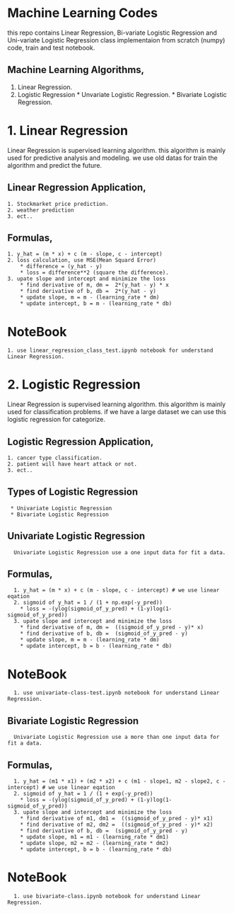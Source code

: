 # Machine Learning Codes
  this repo contains Linear Regression, Bi-variate Logistic Regression and Uni-variate Logistic Regression class implementaion from scratch (numpy) code, train and test notebook.
  
  ## Machine Learning Algorithms,
  1. Linear Regression.
  2. Logistic Regression
    * Unvariate Logistic Regression.
    * Bivariate Logistic Regression. 
  
# 1. Linear Regression 
  Linear Regression is supervised learning algorithm. this algorithm is mainly used for predictive analysis and modeling. we use old datas for train the algorithm and predict the future. 
  ## Linear Regression Application,
    1. Stockmarket price prediction.
    2. weather prediction
    3. ect..
    
  ## Formulas,
    1. y_hat = (m * x) + c (m - slope, c - intercept)
    2. loss calculation, use MSE(Mean Squard Error)
        * difference = (y_hat - y)
        * loss = difference**2 (square the difference).
    3. upate slope and intercept and minimize the loss
        * find derivative of m, dm =  2*(y_hat - y) * x
        * find derivative of b, db =  2*(y_hat - y) 
        * update slope, m = m - (learning_rate * dm)
        * update intercept, b = m - (learning_rate * db)
        
  # NoteBook
    1. use linear_regression_class_test.ipynb notebook for understand Linear Regression.
    
    
    
  # 2. Logistic Regression 
  Linear Regression is supervised learning algorithm. this algorithm is mainly used for classification problems. if we have a large dataset we can use this logistic regression for categorize. 
  ## Logistic Regression Application,
    1. cancer type classification.
    2. patient will have heart attack or not.
    3. ect..
    
  ## Types of Logistic Regression
     * Univariate Logistic Regression
     * Bivariate Logistic Regression
  
   ## Univariate Logistic Regression
      Univariate Logistic Regression use a one input data for fit a data. 
  
   ## Formulas,
      1. y_hat = (m * x) + c (m - slope, c - intercept) # we use linear eqation
      2. sigmoid of y_hat = 1 / (1 + np.exp(-y_pred))  
        * loss = -(ylog(sigmoid_of_y_pred) + (1-y)log(1-sigmoid_of_y_pred))
      3. upate slope and intercept and minimize the loss
        * find derivative of m, dm =  ((sigmoid_of_y_pred - y)* x)
        * find derivative of b, db =  (sigmoid_of_y_pred - y)
        * update slope, m = m - (learning_rate * dm)
        * update intercept, b = b - (learning_rate * db)

   # NoteBook
      1. use univariate-class-test.ipynb notebook for understand Linear Regression.

 
   ## Bivariate Logistic Regression
      Univariate Logistic Regression use a more than one input data for fit a data. 
  
   ## Formulas,
      1. y_hat = (m1 * x1) + (m2 * x2) + c (m1 - slope1, m2 - slope2, c - intercept) # we use linear eqation
      2. sigmoid of y_hat = 1 / (1 + exp(-y_pred))  
        * loss = -(ylog(sigmoid_of_y_pred) + (1-y)log(1-sigmoid_of_y_pred))
      3. upate slope and intercept and minimize the loss
        * find derivative of m1, dm1 =  ((sigmoid_of_y_pred - y)* x1)
        * find derivative of m2, dm2 =  ((sigmoid_of_y_pred - y)* x2)
        * find derivative of b, db =  (sigmoid_of_y_pred - y)
        * update slope, m1 = m1 - (learning_rate * dm1)
        * update slope, m2 = m2 - (learning_rate * dm2)
        * update intercept, b = b - (learning_rate * db)

   # NoteBook
      1. use bivariate-class.ipynb notebook for understand Linear Regression.
 
    
      
